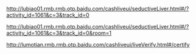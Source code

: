 http://lubiao01.rmb.rmb.otp.baidu.com/cashliveui/seductiveLiver.html#/?activity_id=1061&c=3&track_id=0

http://lubiao01.rmb.rmb.otp.baidu.com/cashliveui/seductiveLiver.html#/?activity_id=1061&c=3&track_id=0&room=1



http://lumotian.rmb.rmb.otp.baidu.com/cashliveui/liveVerify.html#/certify

